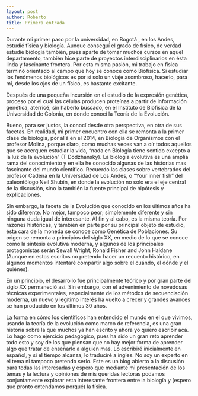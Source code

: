 ```yaml
---
layout: post
author: Roberto
title: Primera entrada
---
```


Durante mi primer paso por la universidad, en Bogotá , en los Andes, estudié física y biología. Aunque conseguí el grado de físico, de verdad estudié biología también, pues aparte de tomar muchos cursos en aquel departamento, también hice parte de proyectos interdisciplinarios en ésta linda y fascinante frontera. Por esta misma pasión, mi trabajo en física terminó orientado al campo que hoy se conoce como Biofísica. Si estudiar los fenómenos biológicos es por si solo un viaje asombroso, hacerlo, para mí, desde los ojos de un físico, es bastante excitante.

Después de una pequeña incursión en el estudio de la expresión genética, proceso por el cual las células producen proteínas a partir de información genética, aterricé, sin haberlo buscado, en el Instituto de Biofísica de la Universidad de Colonia, en donde conocí la Teoría de la Evolución.

Bueno, para ser justos, la conocí desde otra perspectiva, en otra de sus facetas. En realidad, mi primer encuentro con ella se remonta a la primer clase de biología, por allá en el 2014, en Biología de Organismos con el profesor Molina, porque claro, como muchas veces van a oír todos aquellos que se acerquen estudiar la vida, “nada en Biología tiene sentido excepto a la luz de la evolución” (T Dodzhansky).
La biología evolutiva es una amplia rama del conocimiento y en ella he conocido algunas de las historias mas fascinante del mundo científico. Recuerdo las clases sobre vertebrados del profesor Cadena en la Universidad de Los Andes, o “Your inner fish” del paleontólogo Neil Shubin, en donde la evolución no solo era el eje central de la discusión, sino la también la fuente principal de hipótesis y explicaciones.

Sin embargo, la faceta de la Evolución que conocido en los últimos años ha sido diferente. No mejor, tampoco peor; simplemente diferente y sin ninguna duda igual de interesante. Al fin y al cabo, es la misma teoría. Por razones históricas, y también en parte por su principal objeto de estudio, ésta cara de la moneda se conoce como Genética de Poblaciones. Su origen se remonta a principios del siglo XX, en medio de lo que se conoce como la síntesis evolutiva moderna, y algunos de los principales protagonistas serán Sewall Wright, Ronald Fisher and John Haldane (Aunque en estos escritos no pretendo hacer un recuento histórico, en algunos momentos intentaré compartir algo sobre el cuándo, el dónde y el quiénes).

En un principio, el desarrollo fue principalmente teórico y por gran parte del siglo XX permaneció así. Sin embargo, con el advenimiento de novedosas técnicas experimentales, especialmente de los métodos de secuenciación moderna, un nuevo y legítimo interés ha vuelto a crecer y grandes avances se han producido en los últimos 30 años.

La forma en cómo los científicos han entendido el mundo en el que vivimos, usando la teoría de la evolución como marco de referencia, es una gran historia sobre la que muchos ya han escrito y ahora yo quiero escribir acá. Lo hago como ejercicio pedagógico, pues ha sido un gran reto aprender todo esto y soy de los que piensan que no hay mejor forma de aprender algo que tratar de enseñarlo a alguien mas. Lo escribiré inicialmente en español, y si el tiempo alcanza, lo traduciré a ingles. No soy un experto en el tema ni tampoco pretendo serlo. Este es un blog abierto a la discusión para todas las interesadas y espero que mediante mi presentación de los temas y la lectura y opiniones de mis queridas lectoras podamos conjuntamente explorar esta interesante frontera entre la biología y (espero que pronto entendamos porqué) la física.